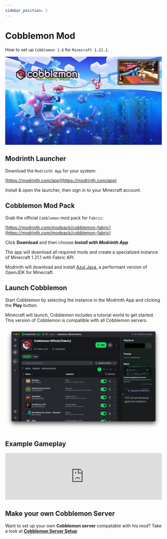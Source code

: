 ```yaml
---
sidebar_position: 2
---
```


# Cobblemon Mod

How to set up `Cobblemon 1.6` for `Minecraft 1.21.1`.

![Minecraft Cobblemon](./img/minecraft-cobblemon.jpg)

## Modrinth Launcher

Download the `Modrinth App` for your system:

[https://modrinth.com/app](https://modrinth.com/app)

Install & open the launcher, then sign in to your Minecraft account.

## Cobblemon Mod Pack

Grab the official `Cobblemon` mod pack for `Fabric`:

[https://modrinth.com/modpack/cobblemon-fabric](https://modrinth.com/modpack/cobblemon-fabric)

Click **Download** and then choose ***Install with Modrinth App***

The app will download all required mods and create a specialized instance of Minecraft 1.21.1 with Fabric API.

Modrinth will download and install [Azul Java](https://www.azul.com/downloads/), a performant version of OpenJDK for Minecraft.


## Launch Cobblemon

Start Cobblemon by selecting the instance in the Modrinth App and clicking the **Play** button.

Minecraft will launch, Cobblemon includes a tutorial world to get started. This version of Cobblemon is compatible with all Cobblemon servers.

![Modrinth App](./img/minecraft-cobblemon.png)

## Example Gameplay

<iframe width="100%" style={{"aspect-ratio": "16 / 9"}} src="https://www.youtube.com/embed/FA-3t3zVkeY" title="Minecraft Cobblemon" frameborder="0" allow="accelerometer; autoplay; clipboard-write; encrypted-media; gyroscope; picture-in-picture; web-share" referrerpolicy="strict-origin-when-cross-origin" allowfullscreen></iframe>

## Make your own Cobblemon Server

Want to set up your own **Cobblemon server** compatable with his mod? Take a look at **[Cobblemon Server Setup](../minecraft/cobblemon-server.md)**